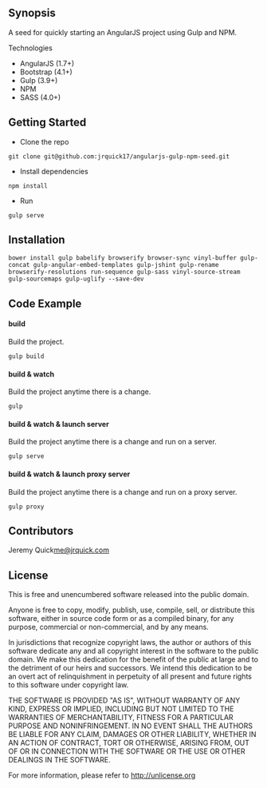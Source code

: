 ## Synopsis

A seed for quickly starting an AngularJS project using Gulp and NPM.
 
Technologies
* AngularJS (1.7+)
* Bootstrap (4.1+)
* Gulp (3.9+)
* NPM
* SASS (4.0+)

## Getting Started

* Clone the repo
```commandline
git clone git@github.com:jrquick17/angularjs-gulp-npm-seed.git
```

* Install dependencies
```commandline
npm install
```

* Run
```commandline
gulp serve
```

## Installation

```commandline
bower install gulp babelify browserify browser-sync vinyl-buffer gulp-concat gulp-angular-embed-templates gulp-jshint gulp-rename browserify-resolutions run-sequence gulp-sass vinyl-source-stream gulp-sourcemaps gulp-uglify --save-dev
```

## Code Example

#### build
Build the project.
```commandline
gulp build
```

#### build & watch
Build the project anytime there is a change.
```commandline
gulp
```

#### build & watch & launch server
Build the project anytime there is a change and run on a server.
```commandline
gulp serve
```

#### build & watch & launch proxy server
Build the project anytime there is a change and run on a proxy server.
```commandline
gulp proxy
```

## Contributors

Jeremy Quick<me@jrquick.com>

## License

This is free and unencumbered software released into the public domain.

Anyone is free to copy, modify, publish, use, compile, sell, or
distribute this software, either in source code form or as a compiled
binary, for any purpose, commercial or non-commercial, and by any
means.

In jurisdictions that recognize copyright laws, the author or authors
of this software dedicate any and all copyright interest in the
software to the public domain. We make this dedication for the benefit
of the public at large and to the detriment of our heirs and
successors. We intend this dedication to be an overt act of
relinquishment in perpetuity of all present and future rights to this
software under copyright law.

THE SOFTWARE IS PROVIDED "AS IS", WITHOUT WARRANTY OF ANY KIND,
EXPRESS OR IMPLIED, INCLUDING BUT NOT LIMITED TO THE WARRANTIES OF
MERCHANTABILITY, FITNESS FOR A PARTICULAR PURPOSE AND NONINFRINGEMENT.
IN NO EVENT SHALL THE AUTHORS BE LIABLE FOR ANY CLAIM, DAMAGES OR
OTHER LIABILITY, WHETHER IN AN ACTION OF CONTRACT, TORT OR OTHERWISE,
ARISING FROM, OUT OF OR IN CONNECTION WITH THE SOFTWARE OR THE USE OR
OTHER DEALINGS IN THE SOFTWARE.

For more information, please refer to <http://unlicense.org>